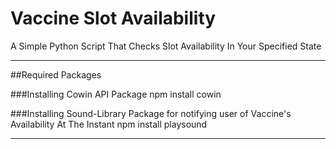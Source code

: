 # Vaccine Slot Availability
 A Simple Python Script That Checks Slot Availability In Your Specified State

************************
##Required Packages

###Installing Cowin API Package 
npm install cowin

###Installing Sound-Library Package for notifying user of Vaccine's Availability At The Instant 
npm install playsound

****************************